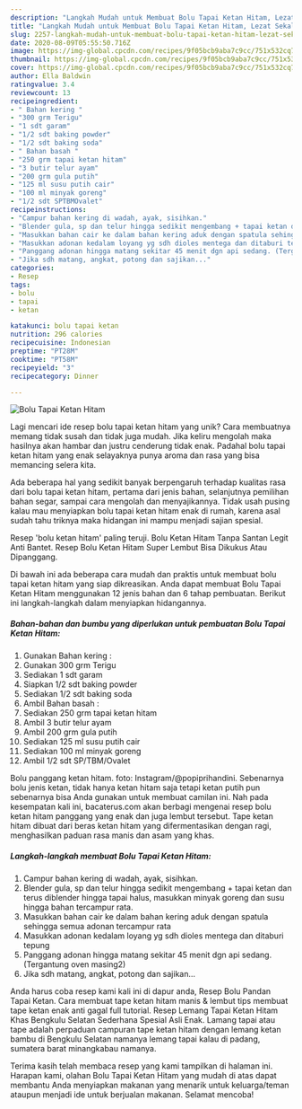 ```yaml
---
description: "Langkah Mudah untuk Membuat Bolu Tapai Ketan Hitam, Lezat Sekali"
title: "Langkah Mudah untuk Membuat Bolu Tapai Ketan Hitam, Lezat Sekali"
slug: 2257-langkah-mudah-untuk-membuat-bolu-tapai-ketan-hitam-lezat-sekali
date: 2020-08-09T05:55:50.716Z
image: https://img-global.cpcdn.com/recipes/9f05bcb9aba7c9cc/751x532cq70/bolu-tapai-ketan-hitam-foto-resep-utama.jpg
thumbnail: https://img-global.cpcdn.com/recipes/9f05bcb9aba7c9cc/751x532cq70/bolu-tapai-ketan-hitam-foto-resep-utama.jpg
cover: https://img-global.cpcdn.com/recipes/9f05bcb9aba7c9cc/751x532cq70/bolu-tapai-ketan-hitam-foto-resep-utama.jpg
author: Ella Baldwin
ratingvalue: 3.4
reviewcount: 13
recipeingredient:
- " Bahan kering "
- "300 grm Terigu"
- "1 sdt garam"
- "1/2 sdt baking powder"
- "1/2 sdt baking soda"
- " Bahan basah "
- "250 grm tapai ketan hitam"
- "3 butir telur ayam"
- "200 grm gula putih"
- "125 ml susu putih cair"
- "100 ml minyak goreng"
- "1/2 sdt SPTBMOvalet"
recipeinstructions:
- "Campur bahan kering di wadah, ayak, sisihkan."
- "Blender gula, sp dan telur hingga sedikit mengembang + tapai ketan dan terus diblender hingga tapai halus, masukkan minyak goreng dan susu hingga bahan tercampur rata."
- "Masukkan bahan cair ke dalam bahan kering aduk dengan spatula sehingga semua adonan tercampur rata"
- "Masukkan adonan kedalam loyang yg sdh dioles mentega dan ditaburi tepung"
- "Panggang adonan hingga matang sekitar 45 menit dgn api sedang. (Tergantung oven masing2)"
- "Jika sdh matang, angkat, potong dan sajikan..."
categories:
- Resep
tags:
- bolu
- tapai
- ketan

katakunci: bolu tapai ketan 
nutrition: 296 calories
recipecuisine: Indonesian
preptime: "PT28M"
cooktime: "PT58M"
recipeyield: "3"
recipecategory: Dinner

---
```



![Bolu Tapai Ketan Hitam](https://img-global.cpcdn.com/recipes/9f05bcb9aba7c9cc/751x532cq70/bolu-tapai-ketan-hitam-foto-resep-utama.jpg)

Lagi mencari ide resep bolu tapai ketan hitam yang unik? Cara membuatnya memang tidak susah dan tidak juga mudah. Jika keliru mengolah maka hasilnya akan hambar dan justru cenderung tidak enak. Padahal bolu tapai ketan hitam yang enak selayaknya punya aroma dan rasa yang bisa memancing selera kita.

Ada beberapa hal yang sedikit banyak berpengaruh terhadap kualitas rasa dari bolu tapai ketan hitam, pertama dari jenis bahan, selanjutnya pemilihan bahan segar, sampai cara mengolah dan menyajikannya. Tidak usah pusing kalau mau menyiapkan bolu tapai ketan hitam enak di rumah, karena asal sudah tahu triknya maka hidangan ini mampu menjadi sajian spesial.

Resep &#39;bolu ketan hitam&#39; paling teruji. Bolu Ketan Hitam Tanpa Santan Legit Anti Bantet. Resep Bolu Ketan Hitam Super Lembut Bisa Dikukus Atau Dipanggang.


Di bawah ini ada beberapa cara mudah dan praktis untuk membuat bolu tapai ketan hitam yang siap dikreasikan. Anda dapat membuat Bolu Tapai Ketan Hitam menggunakan 12 jenis bahan dan 6 tahap pembuatan. Berikut ini langkah-langkah dalam menyiapkan hidangannya.

<!--inarticleads1-->

##### Bahan-bahan dan bumbu yang diperlukan untuk pembuatan Bolu Tapai Ketan Hitam:

1. Gunakan  Bahan kering :
1. Gunakan 300 grm Terigu
1. Sediakan 1 sdt garam
1. Siapkan 1/2 sdt baking powder
1. Sediakan 1/2 sdt baking soda
1. Ambil  Bahan basah :
1. Sediakan 250 grm tapai ketan hitam
1. Ambil 3 butir telur ayam
1. Ambil 200 grm gula putih
1. Sediakan 125 ml susu putih cair
1. Sediakan 100 ml minyak goreng
1. Ambil 1/2 sdt SP/TBM/Ovalet


Bolu panggang ketan hitam. foto: Instagram/@popiprihandini. Sebenarnya bolu jenis ketan, tidak hanya ketan hitam saja tetapi ketan putih pun sebenarnya bisa Anda gunakan untuk membuat camilan ini. Nah pada kesempatan kali ini, bacaterus.com akan berbagi mengenai resep bolu ketan hitam panggang yang enak dan juga lembut tersebut. Tape ketan hitam dibuat dari beras ketan hitam yang difermentasikan dengan ragi, menghasilkan paduan rasa manis dan asam yang khas. 

<!--inarticleads2-->

##### Langkah-langkah membuat Bolu Tapai Ketan Hitam:

1. Campur bahan kering di wadah, ayak, sisihkan.
1. Blender gula, sp dan telur hingga sedikit mengembang + tapai ketan dan terus diblender hingga tapai halus, masukkan minyak goreng dan susu hingga bahan tercampur rata.
1. Masukkan bahan cair ke dalam bahan kering aduk dengan spatula sehingga semua adonan tercampur rata
1. Masukkan adonan kedalam loyang yg sdh dioles mentega dan ditaburi tepung
1. Panggang adonan hingga matang sekitar 45 menit dgn api sedang. (Tergantung oven masing2)
1. Jika sdh matang, angkat, potong dan sajikan...


Anda harus coba resep kami kali ini di dapur anda, Resep Bolu Pandan Tapai Ketan. Cara membuat tape ketan hitam manis &amp; lembut tips membuat tape ketan enak anti gagal full tutorial. Resep Lemang Tapai Ketan Hitam Khas Bengkulu Selatan Sederhana Spesial Asli Enak. Lamang tapai atau tape adalah perpaduan campuran tape ketan hitam dengan lemang ketan bambu di Bengkulu Selatan namanya lemang tapai kalau di padang, sumatera barat minangkabau namanya. 

Terima kasih telah membaca resep yang kami tampilkan di halaman ini. Harapan kami, olahan Bolu Tapai Ketan Hitam yang mudah di atas dapat membantu Anda menyiapkan makanan yang menarik untuk keluarga/teman ataupun menjadi ide untuk berjualan makanan. Selamat mencoba!

